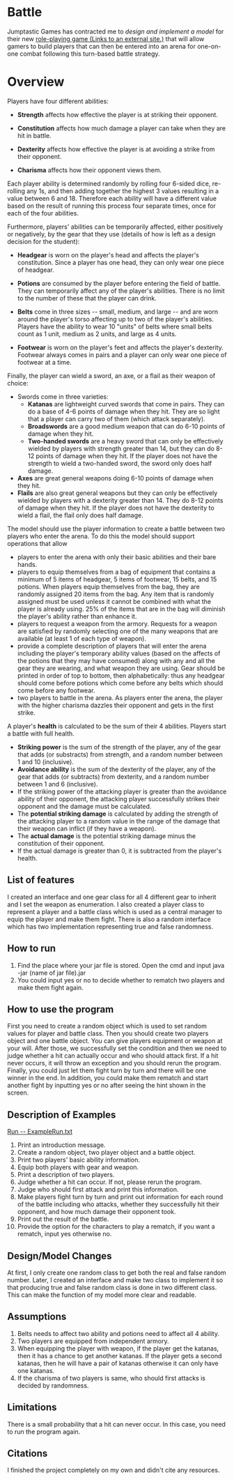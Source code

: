 ﻿# **Battle**
Jumptastic Games has contracted me to _design and implement a model_ for their new [role-playing game (Links to an external site.)](https://en.wikipedia.org/wiki/Role-playing_game) that will allow gamers to build players that can then be entered into an arena for one-on-one combat following this turn-based battle strategy.
# **Overview**


Players have four different abilities:

-   **Strength**  affects how effective the player is at striking their opponent.
    
-   **Constitution**  affects how much damage a player can take when they are hit in battle.
    
-   **Dexterity**  affects how effective the player is at avoiding a strike from their opponent.
    
-   **Charisma**  affects how their opponent views them.
    

Each player ability is determined randomly by rolling four 6-sided dice, re-rolling any 1s, and then adding together the highest 3 values resulting in a value between 6 and 18. Therefore each ability will have a different value based on the result of running this process four separate times, once for each of the four abilities.

Furthermore, players' abilities can be temporarily affected, either positively or negatively, by the gear that they use (details of how is left as a design decision for the student):

-   **Headgear**  is worn on the player's head and affects the player's constitution. Since a player has one head, they can only wear one piece of headgear.
-   **Potions**  are consumed by the player before entering the field of battle. They can temporarily affect any of the player's abilities. There is no limit to the number of these that the player can drink.
    
-   **Belts**  come in three sizes -- small, medium, and large -- and are worn around the player's torso affecting up to two of the player's abilities. Players have the ability to wear 10 "units" of belts where small belts count as 1 unit, medium as 2 units, and large as 4 units.
    
-   **Footwear**  is worn on the player's feet and affects the player's dexterity. Footwear always comes in pairs and a player can only wear one piece of footwear at a time.
    

Finally, the player can wield a sword, an axe, or a flail as their weapon of choice:

-   Swords come in three varieties:
    -   **Katanas**  are lightweight curved swords that come in pairs. They can do a base of 4-6 points of damage when they hit. They are so light that a player can carry two of them (which attack separately).
    -   **Broadswords**  are a good medium weapon that can do 6-10 points of damage when they hit.
    -   **Two-handed swords**  are a heavy sword that can only be effectively wielded by players with strength greater than 14, but they can do 8-12 points of damage when they hit. If the player does not have the strength to wield a two-handed sword, the sword only does half damage.
-   **Axes**  are great general weapons doing 6-10 points of damage when they hit.
-   **Flails**  are also great general weapons but they can only be effectively wielded by players with a dexterity greater than 14. They do 8-12 points of damage when they hit. If the player does not have the dexterity to wield a flail, the flail only does half damage.
 
The model should use the player information to create a battle between two players who enter the arena. To do this the model should support operations that allow

-   players to enter the arena with only their basic abilities and their bare hands.
-   players to equip themselves from a bag of equipment that contains a minimum of 5 items of headgear, 5 items of footwear, 15 belts, and 15 potions. When players equip themselves from the bag, they are randomly assigned 20 items from the bag. Any item that is randomly assigned must be used unless it cannot be combined with what the player is already using. 25% of the items that are in the bag will diminish the player's ability rather than enhance it.
-   players to request a weapon from the armory. Requests for a weapon are satisfied by randomly selecting one of the many weapons that are available (at least 1 of each type of weapon).
-   provide a complete description of players that will enter the arena including the player's temporary ability values (based on the affects of the potions that they may have consumed) along with any and all the gear they are wearing, and what weapon they are using. Gear should be printed in order of top to bottom, then alphabetically: thus any headgear should come before potions which come before any belts which should come before any footwear.
-   two players to battle in the arena. As players enter the arena, the player with the higher charisma dazzles their opponent and gets in the first strike.

A player's  **health**  is calculated to be the sum of their 4 abilities. Players start a battle with full health.
-   **Striking power**  is the sum of the strength of the player, any of the gear that adds (or substracts) from strength, and a random number between 1 and 10 (inclusive).
-   **Avoidance ability**  is the sum of the dexterity of the player, any of the gear that adds (or subtracts) from dexterity, and a random number between 1 and 6 (inclusive).
-   If the striking power of the attacking player is greater than the avoidance ability of their opponent, the attacking player successfully strikes their opponent and the damage must be calculated.
-   The  **potential striking damage**  is calculated by adding the strength of the attacking player to a random value in the range of the damage that their weapon can inflict (if they have a weapon).
-   The  **actual damage**  is the potential striking damage minus the constitution of their opponent.
-   If the actual damage is greater than 0, it is subtracted from the player's health.
## **List of features**

I created an interface and one gear class for all 4 different gear to inherit and I set the weapon as enumeration. I also created a player class to represent a player and a battle class which is used as a central manager to equip the player and make them fight. There is also a random interface which has two implementation representing true and false randomness.

## **How to run**
1. Find the place where your jar file is stored.
Open the cmd and input java -jar (name of jar file).jar
2. You could input yes or no to decide whether to rematch two players and make them fight again.

## **How to use the program**

First you need to create a random object which is used to set random values for player and battle class. Then you should create two players object and one battle object. You can give players equipment or weapon at your will. After those, we successfully set the condition and then we need to judge whether a hit can actually occur and who should attack first. If a hit never occurs, it will throw an exception and you should rerun the program. Finally, you could just let them fight turn by turn and there will be one winner in the end. In addition, you could make them rematch and start another fight by inputting yes or no after seeing the hint shown in the screen.
## **Description of Examples**

<u>Run -- ExampleRun.txt </u>
1. Print an introduction message.
2. Create a random object, two player object and a battle object.
3. Print two players' basic ability information.
4. Equip both players with gear and weapon.
5. Print a description of two players.
6. Judge whether a hit can occur. If not, please rerun the program.
7. Judge who should first attack and print this information.
8. Make players fight turn by turn and print out information for each round of the battle including who attacks, whether they successfully hit their opponent, and how much damage their opponent took.
9. Print out the result of the battle.
10. Provide the option for the characters to play a rematch, if you want a rematch, input yes otherwise no.


## **Design/Model Changes**

At first, I only create one random class to get both the real and false random number. Later, I created an interface and make two class to implement it so that producing true and false random class is done in two different class. This can make the function of my model more clear and readable.


## **Assumptions**

1. Belts needs to affect two ability and potions need to affect all 4 ability.
2. Two players are equipped from independent armory.
3. When equipping the player with weapon, if the player get the katanas, then it has a chance to get another katanas. If the player gets a second katanas, then he will have a pair of katanas otherwise it can only have one katanas.
4. If the charisma of two players is same, who should first attacks is decided by randomness.

## **Limitations**
There is a small probability that a hit can never occur. In this case, you need to run the program again.

## **Citations**
I finished the project completely on my own and didn't cite any resources.

